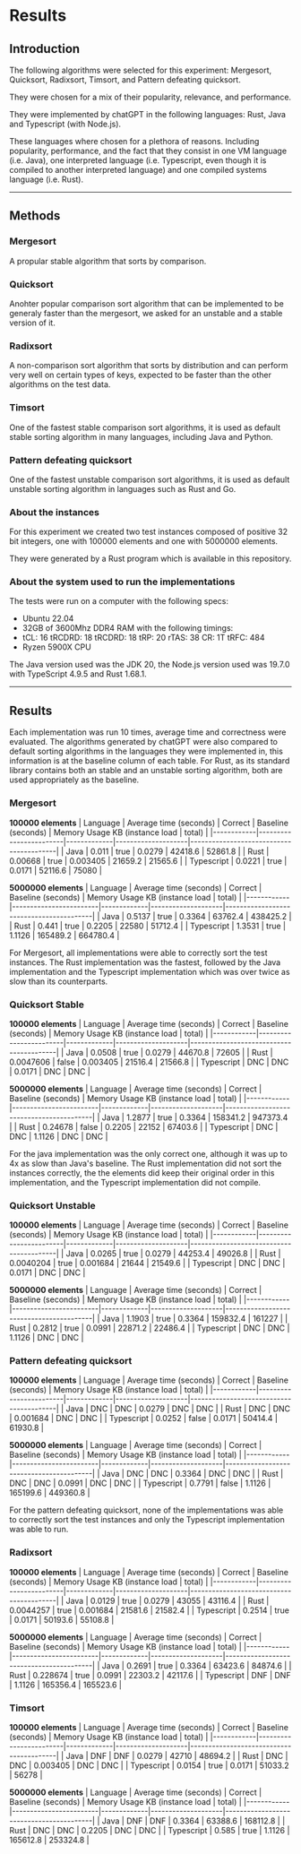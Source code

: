 # Results

## Introduction

The following algorithms were selected for this experiment: Mergesort, Quicksort, Radixsort, Timsort, and Pattern defeating quicksort.

They were chosen for a mix of their popularity, relevance, and performance.

They were implemented by chatGPT in the following languages: Rust, Java and Typescript (with Node.js).

These languages where chosen for a plethora of reasons. Including popularity, performance, and the fact that they consist in one VM language (i.e. Java), one interpreted language (i.e. Typescript, even though it is compiled to another interpreted language) and one compiled systems language (i.e. Rust).

---
## Methods

### Mergesort
A propular stable algorithm that sorts by comparison.

### Quicksort
Anohter popular comparison sort algorithm that can be implemented to be generaly faster than the mergesort, we asked for an unstable and a stable version of it.

### Radixsort
A non-comparison sort algorithm that sorts by distribution and can perform very well on certain types of keys, expected to be faster than the other algorithms on the test data.

### Timsort
One of the fastest stable comparison sort algorithms, it is used as default stable sorting algorithm in many languages, including Java and Python.

### Pattern defeating quicksort
One of the fastest unstable comparison sort algorithms, it is used as default unstable sorting algorithm in languages such as Rust and Go.

### About the instances
For this experiment we created two test instances composed of positive 32 bit integers, one with 100000 elements and one with 5000000 elements.

They were generated by a Rust program which is available in this repository.

### About the system used to run the implementations
The tests were run on a computer with the following specs:
- Ubuntu 22.04
- 32GB of 3600Mhz DDR4 RAM with the following timings:
 - tCL: 16 tRCDRD: 18 tRCDRD: 18 tRP: 20 rTAS: 38 CR: 1T tRFC: 484
- Ryzen 5900X CPU

The Java version used was the JDK 20, the Node.js version used was 19.7.0 with TypeScript 4.9.5 and Rust 1.68.1.

---
## Results
Each implementation was run 10 times, average time and correctness were evaluated. The algorithms generated by chatGPT were also compared to default sorting algorithms in the languages they were implemented in, this information is at the baseline column of each table. For Rust, as its standard library contains both an stable and an unstable sorting algorithm, both are used appropriately as the baseline.

### Mergesort
**100000 elements**
| Language   | Average time (seconds) | Correct     | Baseline (seconds) | Memory Usage KB (instance load | total) |
|------------|------------------------|-------------|--------------------|-----------------------------------------|
| Java       | 0.011                  | true        | 0.0279             | 42418.6   | 52861.8                     |
| Rust       | 0.00668                | true        | 0.003405           | 21659.2   | 21565.6                     |
| Typescript | 0.0221                 | true        | 0.0171             | 52116.6   | 75080                       |

**5000000 elements**
| Language   | Average time (seconds) | Correct     | Baseline (seconds) | Memory Usage KB (instance load | total) |
|------------|------------------------|-------------|--------------------|-----------------------------------------|
| Java       | 0.5137                 | true        | 0.3364             | 63762.4     | 438425.2                  |
| Rust       | 0.441                  | true        | 0.2205             | 22580       | 51712.4                   |
| Typescript | 1.3531                 | true        | 1.1126             | 165489.2    | 664780.4                  |

For Mergesort, all implementations were able to correctly sort the test instances. The Rust implementation was the fastest, followed by the Java implementation and the Typescript implementation which was over twice as slow than its counterparts.

### Quicksort Stable
**100000 elements**
| Language   | Average time (seconds) | Correct     | Baseline (seconds) | Memory Usage KB (instance load | total) |
|------------|------------------------|-------------|--------------------|-----------------------------------------|
| Java       | 0.0508                 | true        | 0.0279             | 44670.8   | 72605                       |
| Rust       | 0.0047606              | false       | 0.003405           | 21516.4   | 21566.8                     |
| Typescript | DNC                    | DNC         | 0.0171             | DNC       | DNC                         |

**5000000 elements**
| Language   | Average time (seconds) | Correct     | Baseline (seconds) | Memory Usage KB (instance load | total) |
|------------|------------------------|-------------|--------------------|-----------------------------------------|
| Java       | 1.2877                 | true        | 0.3364             | 158341.2  | 947373.4                    |
| Rust       | 0.24678                | false       | 0.2205             | 22152     | 67403.6                     |
| Typescript | DNC                    | DNC         | 1.1126             | DNC       | DNC                         |

For the java implementation was the only correct one, although it was up to 4x as slow than Java's baseline. The Rust implementation did not sort the instances correctly, the the elements did keep their original order in this implementation,  and the Typescript implementation did not compile.

### Quicksort Unstable
**100000 elements**
| Language   | Average time (seconds) | Correct     | Baseline (seconds) | Memory Usage KB (instance load | total) |
|------------|------------------------|-------------|--------------------|-----------------------------------------|
| Java       | 0.0265                 | true        | 0.0279             | 44253.4   | 49026.8                     |
| Rust       | 0.0040204              | true        | 0.001684           | 21644     | 21549.6                     |
| Typescript | DNC                    | DNC         | 0.0171             | DNC       | DNC                         |

**5000000 elements**
| Language   | Average time (seconds) | Correct     | Baseline (seconds) | Memory Usage KB (instance load | total) |
|------------|------------------------|-------------|--------------------|-----------------------------------------|
| Java       | 1.1903                 | true        | 0.3364             | 159832.4  | 161227                      |
| Rust       | 0.2812                 | true        | 0.0991             | 22871.2   | 22486.4                     |
| Typescript | DNC                    | DNC         | 1.1126             | DNC       | DNC                         |

### Pattern defeating quicksort
**100000 elements**
| Language   | Average time (seconds) | Correct     | Baseline (seconds) | Memory Usage KB (instance load | total) |
|------------|------------------------|-------------|--------------------|-----------------------------------------|
| Java       | DNC                    | DNC         | 0.0279             | DNC       | DNC                         |
| Rust       | DNC                    | DNC         | 0.001684           | DNC       | DNC                         |
| Typescript | 0.0252                 | false       | 0.0171             | 50414.4   | 61930.8                     |

**5000000 elements**
| Language   | Average time (seconds) | Correct     | Baseline (seconds) | Memory Usage KB (instance load | total) |
|------------|------------------------|-------------|--------------------|-----------------------------------------|
| Java       | DNC                    | DNC         | 0.3364             | DNC       | DNC                         |
| Rust       | DNC                    | DNC         | 0.0991             | DNC       | DNC                         |
| Typescript | 0.7791                 | false       | 1.1126             | 165199.6  | 449360.8                    |

For the pattern defeating quicksort, none of the implementations was able to correctly sort the test instances and only the Typescript implementation was able to run.

### Radixsort
**100000 elements**
| Language   | Average time (seconds) | Correct     | Baseline (seconds) | Memory Usage KB (instance load | total) |
|------------|------------------------|-------------|--------------------|-----------------------------------------|
| Java       | 0.0129                 | true        | 0.0279             | 43055     | 43116.4                     |
| Rust       | 0.0044257              | true        | 0.001684           | 21581.6   | 21582.4                     |
| Typescript | 0.2514                 | true        | 0.0171             | 50193.6   | 55108.8                     |

**5000000 elements**
| Language   | Average time (seconds) | Correct     | Baseline (seconds) | Memory Usage KB (instance load | total) |
|------------|------------------------|-------------|--------------------|-----------------------------------------|
| Java       | 0.2691                 | true        | 0.3364             | 63423.6   | 84874.6                     |
| Rust       | 0.228674               | true        | 0.0991             | 22303.2   | 42117.6                     |
| Typescript | DNF                    | DNF         | 1.1126             | 165356.4  | 165523.6                    |

### Timsort
**100000 elements**
| Language   | Average time (seconds) | Correct     | Baseline (seconds) | Memory Usage KB (instance load | total) |
|------------|------------------------|-------------|--------------------|-----------------------------------------|
| Java       | DNF                    | DNF         | 0.0279             | 42710     | 48694.2                     |
| Rust       | DNC                    | DNC         | 0.003405           | DNC       | DNC                         |
| Typescript | 0.0154                 | true        | 0.0171             | 51033.2   | 56278                       |

**5000000 elements**
| Language   | Average time (seconds) | Correct     | Baseline (seconds) | Memory Usage KB (instance load | total) |
|------------|------------------------|-------------|--------------------|-----------------------------------------|
| Java       | DNF                    | DNF         | 0.3364             | 63388.6   | 168112.8                    |
| Rust       | DNC                    | DNC         | 0.2205             | DNC       | DNC                         |
| Typescript | 0.585                  | true        | 1.1126             | 165612.8  | 253324.8                    |
